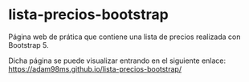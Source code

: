 # lista-precios-bootstrap
Página web de prática que contiene una lista de precios realizada con Bootstrap 5.

Dicha página se puede visualizar entrando en el siguiente enlace: https://adam98ms.github.io/lista-precios-bootstrap/
